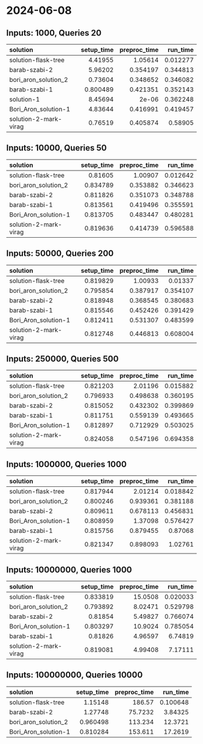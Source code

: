 # 2024-06-08

## Inputs: 1000, Queries 20

| solution              |   setup_time |   preproc_time |   run_time |
|:----------------------|-------------:|---------------:|-----------:|
| solution-flask-tree   |     4.41955  |       1.05614  |   0.012277 |
| barab-szabi-2         |     5.96202  |       0.354197 |   0.344813 |
| bori_aron_solution_2  |     0.73604  |       0.348652 |   0.346082 |
| barab-szabi-1         |     0.800489 |       0.421351 |   0.352143 |
| solution-1            |     8.45694  |       2e-06    |   0.362248 |
| Bori_Aron_solution-1  |     4.83644  |       0.416991 |   0.419457 |
| solution-2-mark-virag |     0.76519  |       0.405874 |   0.58905  |

## Inputs: 10000, Queries 50

| solution              |   setup_time |   preproc_time |   run_time |
|:----------------------|-------------:|---------------:|-----------:|
| solution-flask-tree   |     0.81605  |       1.00907  |   0.012642 |
| bori_aron_solution_2  |     0.834789 |       0.353882 |   0.346623 |
| barab-szabi-2         |     0.811826 |       0.351073 |   0.348788 |
| barab-szabi-1         |     0.813561 |       0.419496 |   0.355591 |
| Bori_Aron_solution-1  |     0.813705 |       0.483447 |   0.480281 |
| solution-2-mark-virag |     0.819636 |       0.414739 |   0.596588 |

## Inputs: 50000, Queries 200

| solution              |   setup_time |   preproc_time |   run_time |
|:----------------------|-------------:|---------------:|-----------:|
| solution-flask-tree   |     0.819829 |       1.00933  |   0.01337  |
| bori_aron_solution_2  |     0.795854 |       0.387917 |   0.354107 |
| barab-szabi-2         |     0.818948 |       0.368545 |   0.380683 |
| barab-szabi-1         |     0.815546 |       0.452426 |   0.391429 |
| Bori_Aron_solution-1  |     0.812411 |       0.531307 |   0.483599 |
| solution-2-mark-virag |     0.812748 |       0.446813 |   0.608004 |

## Inputs: 250000, Queries 500

| solution              |   setup_time |   preproc_time |   run_time |
|:----------------------|-------------:|---------------:|-----------:|
| solution-flask-tree   |     0.821203 |       2.01196  |   0.015882 |
| bori_aron_solution_2  |     0.796933 |       0.498638 |   0.360195 |
| barab-szabi-2         |     0.815052 |       0.432302 |   0.399869 |
| barab-szabi-1         |     0.811751 |       0.559139 |   0.493665 |
| Bori_Aron_solution-1  |     0.812897 |       0.712929 |   0.503025 |
| solution-2-mark-virag |     0.824058 |       0.547196 |   0.694358 |

## Inputs: 1000000, Queries 1000

| solution              |   setup_time |   preproc_time |   run_time |
|:----------------------|-------------:|---------------:|-----------:|
| solution-flask-tree   |     0.817944 |       2.01214  |   0.018842 |
| bori_aron_solution_2  |     0.800246 |       0.939361 |   0.381188 |
| barab-szabi-2         |     0.809611 |       0.678113 |   0.456831 |
| Bori_Aron_solution-1  |     0.808959 |       1.37098  |   0.576427 |
| barab-szabi-1         |     0.815756 |       0.879455 |   0.87068  |
| solution-2-mark-virag |     0.821347 |       0.898093 |   1.02761  |

## Inputs: 10000000, Queries 1000

| solution              |   setup_time |   preproc_time |   run_time |
|:----------------------|-------------:|---------------:|-----------:|
| solution-flask-tree   |     0.833819 |       15.0508  |   0.020033 |
| bori_aron_solution_2  |     0.793892 |        8.02471 |   0.529798 |
| barab-szabi-2         |     0.81854  |        5.49827 |   0.766074 |
| Bori_Aron_solution-1  |     0.803297 |       10.9024  |   0.785054 |
| barab-szabi-1         |     0.81826  |        4.96597 |   6.74819  |
| solution-2-mark-virag |     0.819081 |        4.99408 |   7.17111  |

## Inputs: 100000000, Queries 10000

| solution             |   setup_time |   preproc_time |   run_time |
|:---------------------|-------------:|---------------:|-----------:|
| solution-flask-tree  |     1.15148  |       186.57   |   0.100648 |
| barab-szabi-2        |     1.27748  |        75.7232 |   3.84325  |
| bori_aron_solution_2 |     0.960498 |       113.234  |  12.3721   |
| Bori_Aron_solution-1 |     0.810284 |       153.611  |  17.2619   |